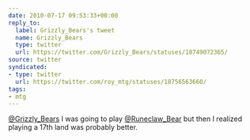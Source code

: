 ```yaml
---
date: 2010-07-17 09:53:33+00:00
reply_to:
  label: Grizzly_Bears's tweet
  name: Grizzly_Bears
  type: twitter
  url: https://twitter.com/Grizzly_Bears/statuses/18749072365/
source: twitter
syndicated:
- type: twitter
  url: https://twitter.com/roy_mtg/statuses/18756563660/
tags:
- mtg
---
```


[@Grizzly_Bears](https://twitter.com/Grizzly_Bears/) I was going to play [@Runeclaw_Bear](https://twitter.com/Runeclaw_Bear/) but then I realized playing a 17th land was probably better.